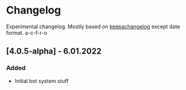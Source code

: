 # Changelog

Experimental changelog. Mostly based on [keepachangelog](https://keepachangelog.com/en/1.0.0/) except date format. a-c-f-r-o

## [4.0.5-alpha] - 6.01.2022

### Added
- Initial bot system stuff